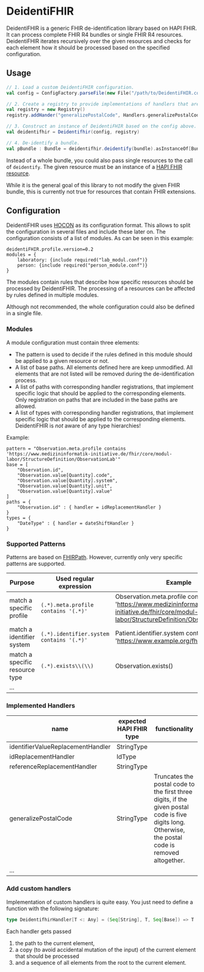 # DeidentiFHIR
DeidentiFHIR is a generic FHIR de-identification library based on HAPI FHIR. It can process complete FHIR R4 bundles or single FHIR R4 resources.
DeidentiFHIR iterates recursively over the given resources and checks for each element how it should be processed based on the specified configuration. 

## Usage

```scala
// 1. Load a custom DeidentiFHIR configuration.
val config = ConfigFactory.parseFile(new File("/path/to/DeidentiFHIR.conf"))

// 2. Create a registry to provide implementations of handlers that are used in the config above.
val registry = new Registry()
registry.addHander("generalizePostalCode", Handlers.generalizePostalCode)

// 3. Construct an instance of DeidentiFHIR based on the config above.
val deidentifhir = Deidentifhir(config, registry)

// 4. De-identify a bundle.
val pBundle : Bundle = deidentifhir.deidentify(bundle).asInstanceOf[Bundle]
```

Instead of a whole bundle, you could also pass single resources to the call of `deidentify`. The given resource must be an instance of a [HAPI FHIR resource](https://hapifhir.io/hapi-fhir/apidocs/hapi-fhir-structures-r4/org/hl7/fhir/r4/model/Resource.html). 

While it is the general goal of this library to not modify the given FHIR bundle, this is currently not true for resources that contain FHIR extensions.

## Configuration

DeidentiFHIR uses [HOCON](https://github.com/lightbend/config/blob/master/HOCON.md) as its configuration format. This allows to split the configuration in several files and include these later on. The configuration consists of a list of modules. As can be seen in this example:

```
deidentiFHIR.profile.version=0.2
modules = {
    laboratory: {include required("lab_modul.conf")}
    person: {include required("person_module.conf")}
}
```

The modules contain rules that describe how specific resources should be processed by DeidentiFHIR. The processing of a resources can be affected by rules defined in multiple modules.

Although not recommended, the whole configuration could also be defined in a single file.

### Modules

A module configuration must contain three elements:

* The pattern is used to decide if the rules defined in this module should be applied to a given resource or not.
* A list of base paths. All elements defined here are keep unmodified. All elements that are not listed will be removed during the de-identification process. 
* A list of paths with corresponding handler registrations, that implement specific logic that should be applied to the corresponding elements. Only registration on paths that are included in the base paths are allowed.
* A list of types with corresponding handler registrations, that implement specific logic that should be applied to the corresponding elements. DeidentiFHIR is _not_ aware of any type hierarchies!

Example:

```
pattern = "Observation.meta.profile contains 'https://www.medizininformatik-initiative.de/fhir/core/modul-labor/StructureDefinition/ObservationLab'"
base = [
    "Observation.id",
    "Observation.value[Quantity].code",
    "Observation.value[Quantity].system",
    "Observation.value[Quantity].unit",
    "Observation.value[Quantity].value"
]
paths = {
    "Observation.id" : { handler = idReplacementHandler }
}
types = {
    "DateType" : { handler = dateShiftHandler }
}
```

### Supported Patterns

Patterns are based on [FHIRPath](https://hl7.org/fhirpath/). However, currently only very specific patterns are supported.

| Purpose                        | Used regular expression             | Example                                                                                                                                  |
|--------------------------------|-------------------------------------|------------------------------------------------------------------------------------------------------------------------------------------|
| match a specific profile       | `(.*).meta.profile contains '(.*)'` | Observation.meta.profile contains 'https://www.medizininformatik-initiative.de/fhir/core/modul-labor/StructureDefinition/ObservationLab' |
| match a identifier system      | `(.*).identifier.system contains '(.*)'` | Patient.identifier.system contains 'https://www.example.org/fhir/sid/patienten' |
| match a specific resource type | `(.*).exists\\(\\)`                 | Observation.exists()                                                                                                                     |
| ...                            |                                     |                                                                                                                                          |

### Implemented Handlers

| name                              | expected HAPI FHIR type | functionality                                                                                                                                        |
|-----------------------------------|-------------------------|------------------------------------------------------------------------------------------------------------------------------------------------------|
| identifierValueReplacementHandler | StringType              |                                                                                                                                                      |
| idReplacementHandler              | IdType                  |                                                                                                                                                      |
| referenceReplacementHandler       | StringType              |                                                                                                                                                      |
| generalizePostalCode              | StringType              | Truncates the postal code to the first three digits, if the given postal code is five digits long. Otherwise, the postal code is removed altogether. |
| ...                               |                         |                                                                                                                                                      |                          |                                                                                                                                                      |
### Add custom handlers

Implementation of custom handlers is quite easy. You just need to define a function with the following signature:

```scala
type DeidentifhirHandler[T <: Any] = (Seq[String], T, Seq[Base]) => T
```

Each handler gets passed
1. the path to the current element,
2. a copy (to avoid accidental mutation of the input) of the current element that should be processed 
3. and a sequence of all elements from the root to the current element.
